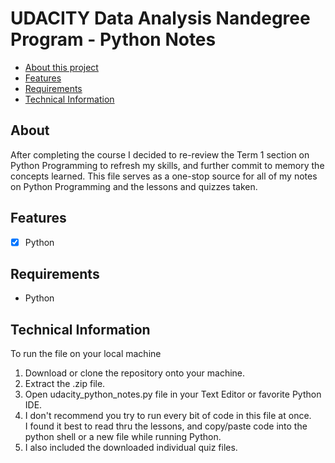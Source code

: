 # UDACITY Data Analysis Nandegree Program - Python Notes

- [About this project](#about)
- [Features](#features)
- [Requirements](#requirements)
- [Technical Information](#technical_information)

<a name="about"></a>
## About
After completing the course I decided to re-review the Term 1 section on
Python Programming to refresh my skills, and further commit to memory the
concepts learned. This file serves as a one-stop source for all of my notes
on Python Programming and the lessons and quizzes taken.

<a name="features"></a>
## Features
- [x] Python

<a name="requirements"></a>
## Requirements
- Python

<a name="technical_information"></a>
## Technical Information

To run the file on your local machine

1. Download or clone the repository onto your machine.
2. Extract the .zip file.
3. Open udacity_python_notes.py file in your Text Editor or favorite Python IDE.
5. I don't recommend you try to run every bit of code in this file at once.  
I found it best to read thru the lessons, and copy/paste code into the python shell or
a new file while running Python.
6. I also included the downloaded individual quiz files.

